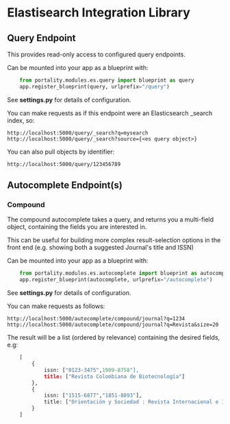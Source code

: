 # Elastisearch Integration Library

## Query Endpoint

This provides read-only access to configured query endpoints.

Can be mounted into your app as a blueprint with:

```python
    from portality.modules.es.query import blueprint as query
    app.register_blueprint(query, urlprefix="/query")
```

See **settings.py** for details of configuration.

You can make requests as if this endpoint were an Elasticsearch _search index, so:

    http://localhost:5000/query/_search?q=mysearch
    http://localhost:5000/query/_search?source={<es query object>}

You can also pull objects by identifier:

    http://localhost:5000/query/123456789

## Autocomplete Endpoint(s)

### Compound

The compound autocomplete takes a query, and returns you a multi-field object, containing the fields you are interested in.

This can be useful for building more complex result-selection options in the front end (e.g. showing both a suggested Journal's title and ISSN)

Can be mounted into your app as a blueprint with:

```python
    from portality.modules.es.autocomplete import blueprint as autocomplete
    app.register_blueprint(autocomplete, urlprefix="/autocomplete")
```

See **settings.py** for details of configuration.

You can make requests as follows:

    http://localhost:5000/autocomplete/compound/journal?q=1234
    http://localhost:5000/autocomplete/compound/journal?q=Revista&size=20

The result will be a list (ordered by relevance) containing the desired fields, e.g:

```python
    [
        {
            issn: ["0123-3475",1909-8758"],
            title: ["Revista Colombiana de Biotecnología"]
        },
        {
            issn: ["1515-6877","1851-8893"],
            title: ["Orientación y Sociedad : Revista Internacional e Interdisciplinaria de Orientación Vocacional Ocupacional "]
        }
    ]
```